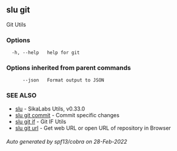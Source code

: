 ## slu git

Git Utils

### Options

```
  -h, --help   help for git
```

### Options inherited from parent commands

```
      --json   Format output to JSON
```

### SEE ALSO

* [slu](slu.md)	 - SikaLabs Utils, v0.33.0
* [slu git commit](slu_git_commit.md)	 - Commit specific changes
* [slu git if](slu_git_if.md)	 - Git IF Utils
* [slu git url](slu_git_url.md)	 - Get web URL or open URL of repository in Browser

###### Auto generated by spf13/cobra on 28-Feb-2022
